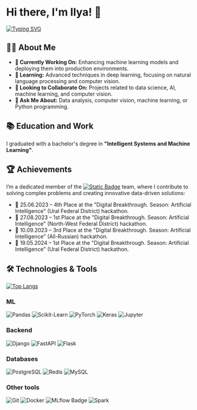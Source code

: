 # Hi there, I'm Ilya! 👋

[![Typing SVG](https://readme-typing-svg.herokuapp.com?color=%2336BCF7&lines=Data+scientist+/+ML-engineer)](https://git.io/typing-svg)

## 👨‍💻 About Me

- **🔭 Currently Working On:** Enhancing machine learning models and deploying them into production environments.
- **🌱 Learning:** Advanced techniques in deep learning, focusing on natural language processing and computer vision.
- **👯 Looking to Collaborate On:** Projects related to data science, AI, machine learning, and computer vision.
- **💬 Ask Me About:** Data analysis, computer vision, machine learning, or Python programming.

## 📚 Education and Work
I graduated with a bachelor's degree in **"Intelligent Systems and Machine Learning"**.

## 🏆 Achievements

I’m a dedicated member of the [![Static Badge](https://img.shields.io/badge/DataForce-D33847?style=flat&logo=rocket&logoColor=white)](https://github.com/Arctic-Data-Force) team, where I contribute to solving complex problems and creating innovative data-driven solutions:

- 📍 25.06.2023 – 4th Place at the "Digital Breakthrough. Season: Artificial Intelligence" (Ural Federal District) hackathon.  
- 🥇 27.08.2023 – 1st Place at the "Digital Breakthrough. Season: Artificial Intelligence" (North-West Federal District) hackathon.  
- 🥉 10.09.2023 – 3rd Place at the "Digital Breakthrough. Season: Artificial Intelligence" (All-Russian) hackathon.  
- 🥇 19.05.2024 – 1st Place at the "Digital Breakthrough. Season: Artificial Intelligence" (Ural Federal District) hackathon. 



## 🛠️ Technologies & Tools

[![Top Langs](https://github-readme-stats.vercel.app/api/top-langs/?username=Gerrux&layout=compact)](https://github.com/Gerrux/github-readme-stats)
### ML
![Pandas](https://img.shields.io/badge/Pandas-150458?style=for-the-badge&logo=pandas&logoColor=white)
![Scikit-Learn](https://img.shields.io/badge/Scikit--Learn-F7931E?style=for-the-badge&logo=scikit-learn&logoColor=white)
![PyTorch](https://img.shields.io/badge/PyTorch-EE4C2C?style=for-the-badge&logo=pytorch&logoColor=white)
![Keras](https://img.shields.io/badge/Keras-D00000?style=for-the-badge&logo=keras&logoColor=white)
![Jupyter](https://img.shields.io/badge/Jupyter-F37626?style=for-the-badge&logo=jupyter&logoColor=white)
### Backend
![Django](https://img.shields.io/badge/django%20rest-ff1709?style=for-the-badge&logo=django&logoColor=white)
![FastAPI](https://img.shields.io/badge/fastapi-109989?style=for-the-badge&logo=FASTAPI&logoColor=white)
![Flask](https://img.shields.io/badge/Flask-000000?style=for-the-badge&logo=flask&logoColor=white)
### Databases
![PostgreSQL](https://img.shields.io/badge/SQL-4479A1?style=for-the-badge&logo=postgresql&logoColor=white)
![Redis](https://img.shields.io/badge/redis-%23DD0031.svg?&style=for-the-badge&logo=redis&logoColor=white)
![MySQL](https://img.shields.io/badge/MySQL-005C84?style=for-the-badge&logo=mysql&logoColor=white)
### Other tools
![Git](https://img.shields.io/badge/Git-F05032?style=for-the-badge&logo=git&logoColor=white)
![Docker](https://img.shields.io/badge/Docker-2CA5E0?style=for-the-badge&logo=docker&logoColor=white)
![MLflow Badge](https://img.shields.io/badge/MLflow-0194E2?logo=mlflow&logoColor=fff&style=for-the-badge)
![Spark](https://img.shields.io/badge/Apache_Spark-FFFFFF?style=for-the-badge&logo=apachespark&logoColor=#E35A16)
